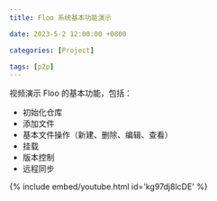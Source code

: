 ```yaml
---
title: Floo 系统基本功能演示

date: 2023-5-2 12:00:00 +0800

categories: [Project]

tags: [p2p]
---
```


视频演示 Floo 的基本功能，包括：
- 初始化仓库
- 添加文件 
- 基本文件操作（新建、删除、编辑、查看）
- 挂载
- 版本控制
- 远程同步

{% include embed/youtube.html id='kg97dj8lcDE' %}